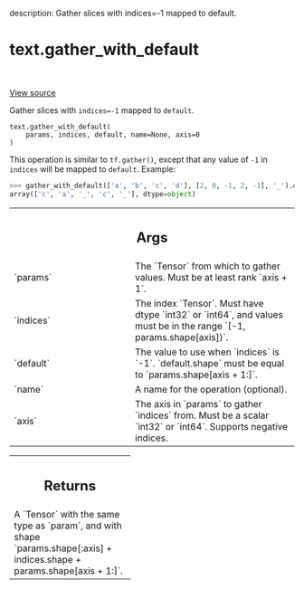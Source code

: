 description: Gather slices with indices=-1 mapped to default.

<div itemscope itemtype="http://developers.google.com/ReferenceObject">
<meta itemprop="name" content="text.gather_with_default" />
<meta itemprop="path" content="Stable" />
</div>

# text.gather_with_default

<!-- Insert buttons and diff -->

<table class="tfo-notebook-buttons tfo-api nocontent" align="left">

</table>

<a target="_blank" href="https://github.com/tensorflow/text/tree/master/tensorflow_text/python/ops/pointer_ops.py">View
source</a>

Gather slices with `indices=-1` mapped to `default`.

<pre class="devsite-click-to-copy prettyprint lang-py tfo-signature-link">
<code>text.gather_with_default(
    params, indices, default, name=None, axis=0
)
</code></pre>

<!-- Placeholder for "Used in" -->

This operation is similar to `tf.gather()`, except that any value of `-1`
in `indices` will be mapped to `default`.  Example:

```python
>>> gather_with_default(['a', 'b', 'c', 'd'], [2, 0, -1, 2, -1], '_').eval()
array(['c', 'a', '_', 'c', '_'], dtype=object)
```

<!-- Tabular view -->
 <table class="responsive fixed orange">
<colgroup><col width="214px"><col></colgroup>
<tr><th colspan="2"><h2 class="add-link">Args</h2></th></tr>

<tr>
<td>
`params`
</td>
<td>
The `Tensor` from which to gather values.  Must be at least rank
`axis + 1`.
</td>
</tr><tr>
<td>
`indices`
</td>
<td>
The index `Tensor`.  Must have dtype `int32` or `int64`, and values
must be in the range `[-1, params.shape[axis])`.
</td>
</tr><tr>
<td>
`default`
</td>
<td>
The value to use when `indices` is `-1`.  `default.shape` must
be equal to `params.shape[axis + 1:]`.
</td>
</tr><tr>
<td>
`name`
</td>
<td>
A name for the operation (optional).
</td>
</tr><tr>
<td>
`axis`
</td>
<td>
The axis in `params` to gather `indices` from.  Must be a scalar
`int32` or `int64`.  Supports negative indices.
</td>
</tr>
</table>

<!-- Tabular view -->
 <table class="responsive fixed orange">
<colgroup><col width="214px"><col></colgroup>
<tr><th colspan="2"><h2 class="add-link">Returns</h2></th></tr>
<tr class="alt">
<td colspan="2">
A `Tensor` with the same type as `param`, and with shape
`params.shape[:axis] + indices.shape + params.shape[axis + 1:]`.
</td>
</tr>

</table>

